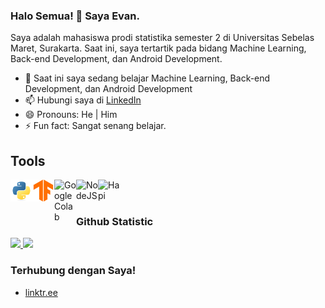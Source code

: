 ### Halo Semua! 👋 Saya Evan.

Saya adalah mahasiswa prodi statistika semester 2 di Universitas Sebelas Maret, Surakarta. Saat ini, saya tertartik pada bidang Machine Learning, Back-end Development, dan Android Development.  

- 🌱 Saat ini saya sedang belajar Machine Learning, Back-end Development, dan Android Development
- 📫 Hubungi saya di <a href="https://linkedin.com/in/evanhanif/">LinkedIn</a>
- 😄 Pronouns: He | Him
- ⚡ Fun fact: Sangat senang belajar.
  
## Tools
  <a href="https://www.python.org/"><img align="left" alt="Python" title="Pyhton" width="35px" src="https://raw.githubusercontent.com/devicons/devicon/master/icons/python/python-original.svg" /></a>
  <a href="https://www.tensorflow.org/"><img align="left" alt="TensorFlow" title="TensorFlow" width="35px" src="https://raw.githubusercontent.com/devicons/devicon/master/icons/tensorflow/tensorflow-original.svg" /></a>
  <a href="https://colab.research.google.com/"><img align="left" alt="Google Colab" title="Google Colab" width="35px" src="https://cdn.jsdelivr.net/npm/simple-icons@v8/icons/googlecolab.svg" /></a>
  <a href="https://nodejs.org/"><img align="left" alt="NodeJS" title="NodeJS" width="35px" src="https://seeklogo.com/images/N/nodejs-logo-FBE122E377-seeklogo.com.png" /></a>
  <a href="https://hapi.dev/"><img align="left" alt="Hapi" title="Hapi (NodeJS HTTP Framework)" width="35px" src="https://avatars.githubusercontent.com/u/3774533?s=200&v=4" /></a>
  <br>
  <br>
  
### Github Statistic
<p align="left">
<a href="https://github.com/EvanHanifW">
  <img height="180em" src="https://github-readme-stats-eight-theta.vercel.app/api?username=EvanHanifW&show_icons=true&theme=algolia&include_all_commits=true&count_private=true"/>
  <img height="180em" src="https://github-readme-stats-eight-theta.vercel.app/api/top-langs/?username=EvanHanifW&layout=compact&langs_count=8&theme=algolia"/>
</a>
</p>

### Terhubung dengan Saya!
- <a href="https://linktr.ee/evanhanif">linktr.ee</a>
